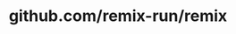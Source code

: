 ---
layout: post
title: github.com/remix-run/remix
categories: link
tags: [انگلیسی, گیت‌هاب, برنامه‌نویسی]
---